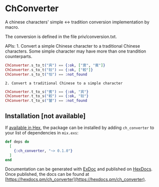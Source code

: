 # ChConverter
A chinese characters' simple <-> tradition conversion implementation
by macro.

The conversion is defined in the file priv/conversion.txt.

APIs:
    1. Convert a simple Chinese character to a traditional Chinese characters.
    Some simple character may have more than one trandition counterparts.

```elixir
ChConverter.s_to_t("宾") == {:ok, ["賔", "賓"]}
ChConverter.s_to_t("较") == {:ok, ["較"]}
ChConverter.s_to_t("怕") == :not_found
```

    2. Convert a traditional Chinese to a simple character

```elixir
ChConverter.t_to_s("賓") == {:ok, "宾"}
ChConverter.t_to_s("較") == {:ok, "较"}
ChConverter.t_to_s("饕") == :not_found
```

## Installation [not available]

If [available in Hex](https://hex.pm/docs/publish), the package can be installed
by adding `ch_converter` to your list of dependencies in `mix.exs`:

```elixir
def deps do
  [
    {:ch_converter, "~> 0.1.0"}
  ]
end
```

Documentation can be generated with [ExDoc](https://github.com/elixir-lang/ex_doc)
and published on [HexDocs](https://hexdocs.pm). Once published, the docs can
be found at [https://hexdocs.pm/ch_converter](https://hexdocs.pm/ch_converter).
